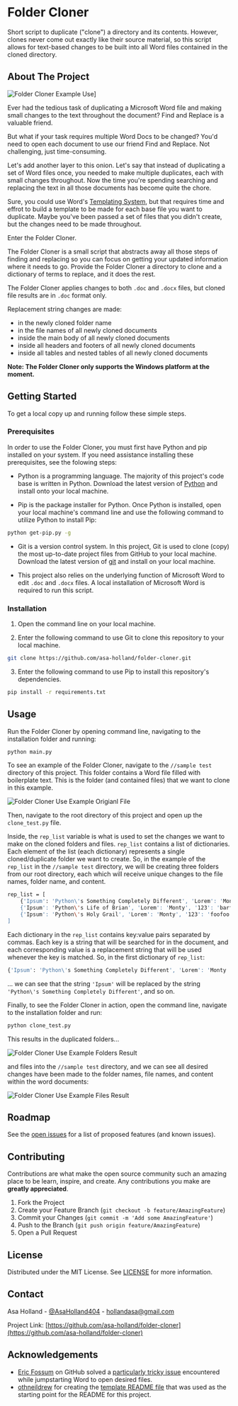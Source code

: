 # Folder Cloner
Short script to duplicate ("clone") a directory and its contents. However, clones never come out exactly like their source material, so this script allows for text-based changes to be built into all Word files contained in the cloned directory.


<!-- ABOUT THE PROJECT -->
## About The Project

![Folder Cloner Example Use][example-use]]

Ever had the tedious task of duplicating a Microsoft Word file and making small changes to the text throughout the document? Find and Replace is a valuable friend.

But what if your task requires multiple Word Docs to be changed? You'd need to open each document to use our friend Find and Replace. Not challenging, just time-consuming.

Let's add another layer to this onion. Let's say that instead of duplicating a set of Word files once, you needed to make multiple duplicates, each with small changes throughout. Now the time you're spending searching and replacing the text in all those documents has become quite the chore.

Sure, you could use Word's [Templating System](https://docs.microsoft.com/en-us/power-platform/admin/using-word-templates-dynamics-365), but that requires time and effrot to build a template to be made for each base file you want to duplicate. Maybe you've been passed a set of files that you didn't create, but the changes need to be made throughout.

Enter the Folder Cloner.

The Folder Cloner is a small script that abstracts away all those steps of finding and replacing so you can focus on getting your updated information where it needs to go. Provide the Folder Cloner a directory to clone and a dictionary of terms to replace, and it does the rest.

The Folder Cloner applies changes to both `.doc` and `.docx` files, but cloned file results are in `.doc` format only. 

Replacement string changes are made:
* in the newly cloned folder name 
* in the file names of all newly cloned documents
* inside the main body of all newly cloned documents
* inside all headers and footers of all newly cloned documents
* inside all tables and nested tables of all newly cloned documents

**Note: The Folder Cloner only supports the Windows platform at the moment.**


<!-- ### Built With -->

<!-- * [Kivy](https://kivy.org/doc/stable/): a Python framework for developing user interface applications  -->


<!-- GETTING STARTED -->
## Getting Started

To get a local copy up and running follow these simple steps.

### Prerequisites

In order to use the Folder Cloner, you must first have Python and pip installed on your system. If you need assistance installing these prerequisites, see the folowing steps:
* Python is a programming language. The majority of this project's code base is written in Python. Download the latest version of [Python](https://www.python.org/downloads/) and install onto your local machine.

* Pip is the package installer for Python. Once Python is installed, open your local machine's command line and use the following command to utilize Python to install Pip:
```sh
python get-pip.py -g
```

* Git is a version control system. In this project, Git is used to clone (copy) the most up-to-date project files from GitHub to your local machine. Download the latest version of [git](https://git-scm.com/download/win) and install on your local machine.

* This project also relies on the underlying function of Microsoft Word to edit `.doc` and `.docx` files. A local installation of Microsoft Word is required to run this script. 


### Installation

1. Open the command line on your local machine.

2. Enter the following command to use Git to clone this repository to your local machine.
```sh
git clone https://github.com/asa-holland/folder-cloner.git
```
3. Enter the following command to use Pip to install this repository's dependencies.
```sh
pip install -r requirements.txt
```



<!-- USAGE EXAMPLES -->
## Usage

Run the Folder Cloner by opening command line, navigating to the installation folder and running:
```sh
python main.py
```

To see an example of the Folder Cloner, navigate to the `//sample test` directory of this project. This folder contains a Word file filled with boilerplate text. This is the folder (and contained files) that we want to clone in this example.

![Folder Cloner Use Example Origianl File][use-files-before]


Then, navigate to the root directory of this project and open up the `clone_test.py` file.

Inside, the `rep_list` variable is what is used to set the changes we want to make on the cloned folders and files. `rep_list` contains a list of dictionaries. Each element of the list (each dictionary) represents a single cloned/duplicate folder we want to create. So, in the example of the `rep_list` in the `//sample test` directory, we will be creating three folders from our root directory, each which will receive unique changes to the file names, folder name, and content.

```sh
rep_list = [
	{'Ipsum': 'Python\'s Something Completely Different', 'Lorem': 'Monty ', '123': 'foobar'}, 
	{'Ipsum': 'Python\'s Life of Brian', 'Lorem': 'Monty', '123': 'barfoo'},
	{'Ipsum': 'Python\'s Holy Grail', 'Lorem': 'Monty', '123': 'foofoo'}, 
]
```

Each dictionary in the `rep_list` contains key:value pairs separated by commas. Each key is a string that will be searched for in the document, and each corresponding value is a replacement string that will be used whenever the key is matched. So, in the first dictionary of `rep_list`:
```sh
{'Ipsum': 'Python\'s Something Completely Different', 'Lorem': 'Monty ', '123': 'foobar'}, 
```
... we can see that the string `'Ipsum'` will be replaced by the string `'Python\'s Something Completely Different'`, and so on.

Finally, to see the Folder Cloner in action, open the command line, navigate to the installation folder and run:
```sh
python clone_test.py
```

This results in the duplicated folders...

![Folder Cloner Use Example Folders Result][use-folders-after]

 and files into the `//sample test` directory, and we can see all desired changes have been made to the folder names, file names, and content within the word documents:

![Folder Cloner Use Example Files Result][use-files-after]

<!-- ROADMAP -->
## Roadmap

See the [open issues](https://github.com/asa-holland/folder-cloner/issues) for a list of proposed features (and known issues).



<!-- CONTRIBUTING -->
## Contributing

Contributions are what make the open source community such an amazing place to be learn, inspire, and create. Any contributions you make are **greatly appreciated**.

1. Fork the Project
2. Create your Feature Branch (`git checkout -b feature/AmazingFeature`)
3. Commit your Changes (`git commit -m 'Add some AmazingFeature'`)
4. Push to the Branch (`git push origin feature/AmazingFeature`)
5. Open a Pull Request



<!-- LICENSE -->
## License

Distributed under the MIT License. See [LICENSE](https://github.com/asa-holland/folder-cloner/LICENSE.txt) for more information.



<!-- CONTACT -->
## Contact

Asa Holland - [@AsaHolland404](https://twitter.com/AsaHolland404) - hollandasa@gmail.com

Project Link: [https://github.com/asa-holland/folder-cloner](https://github.com/asa-holland/folder-cloner)



<!-- ACKNOWLEDGEMENTS -->
## Acknowledgements

* [Eric Fossum](https://github.com/fossum) on GitHub solved a [particularly tricky issue](https://gist.github.com/rdapaz/63590adb94a46039ca4a10994dff9dbe/) encountered while jumpstarting Word to open desired files.
* [othneildrew](https://github.com/othneildrew) for creating the [template README file](https://github.com/othneildrew/Best-README-Template) that was used as the starting point for the README for this project. 





<!-- MARKDOWN LINKS & IMAGES -->
[linkedin-shield]: https://img.shields.io/badge/-LinkedIn-black.svg?style=flat-square&logo=linkedin&colorB=555
[linkedin-url]: https://www.linkedin.com/in/asa-holland-a2a0b5b7/
[example-use]: images/example-use-folder-cloner.gif
[use-files-after]: images/sample_files_after.JPG
[use-files-before]: images/sample_files_before.JPG
[use-folders-after]: images/sample_folders_after.JPG
